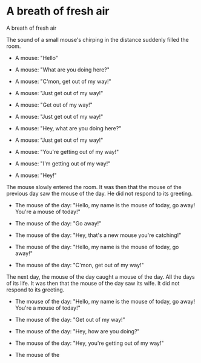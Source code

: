 # A breath of fresh air

A breath of fresh air

The sound of a small mouse's chirping in the distance suddenly filled the room.

*   A mouse: "Hello"

*   A mouse: "What are you doing here?"

*   A mouse: "C'mon, get out of my way!"

*   A mouse: "Just get out of my way!"

*   A mouse: "Get out of my way!"

*   A mouse: "Just get out of my way!"

*   A mouse: "Hey, what are you doing here?"

*   A mouse: "Just get out of my way!"

*   A mouse: "You're getting out of my way!"

*   A mouse: "I'm getting out of my way!"

*   A mouse: "Hey!"

The mouse slowly entered the room. It was then that the mouse of the previous day saw the mouse of the day. He did not respond to its greeting.

*   The mouse of the day: "Hello, my name is the mouse of today, go away! You're a mouse of today!"

*   The mouse of the day: "Go away!"

*   The mouse of the day: "Hey, that's a new mouse you're catching!"

*   The mouse of the day: "Hello, my name is the mouse of today, go away!"

*   The mouse of the day: "C'mon, get out of my way!"

The next day, the mouse of the day caught a mouse of the day. All the days of its life. It was then that the mouse of the day saw its wife. It did not respond to its greeting.

*   The mouse of the day: "Hello, my name is the mouse of today, go away! You're a mouse of today!"

*   The mouse of the day: "Get out of my way!"

*   The mouse of the day: "Hey, how are you doing?"

*   The mouse of the day: "Hey, you're getting out of my way!"

*   The mouse of the